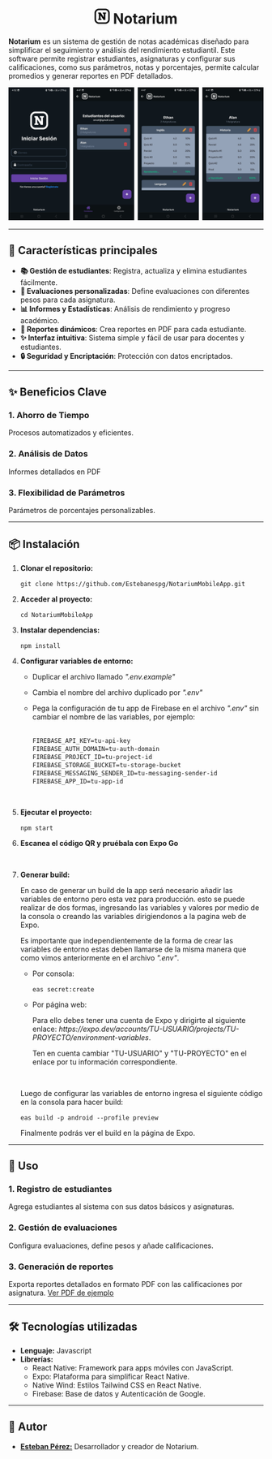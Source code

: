 <!DOCTYPE html>
<html lang="en">
<head>
  <meta charset="UTF-8">
  <meta name="viewport" content="width=device-width, initial-scale=1.0">
</head>
<body>
  <h1 align="center">
    <picture>
      <source srcset="./assets/ic_notarium_light_white.png" media="(prefers-color-scheme: dark)">
      <img src="./assets/ic_notarium_light_black.png" alt="Notarium Mobile App" width="30">
    </picture>
    Notarium
  </h1>
  <p><b>Notarium</b> es un sistema de gestión de notas académicas diseñado para simplificar el seguimiento y análisis del rendimiento estudiantil. Este software permite registrar estudiantes, asignaturas y configurar sus calificaciones, como sus parámetros, notas y porcentajes, permite calcular promedios y generar reportes en PDF detallados.</p>
  <img src="./assets/Notarium.png" alt="Notarium Mobile App">

  <hr>

  <!-- Características principales -->
  <h2>🚀 Características principales</h2>
  <ul>
    <li><strong>📚 Gestión de estudiantes</strong>: Registra, actualiza y elimina estudiantes fácilmente.</li>
    <li><strong>📝 Evaluaciones personalizadas</strong>: Define evaluaciones con diferentes pesos para cada asignatura.</li>
    <li><strong>📊 Informes y Estadísticas</strong>: Análisis de rendimiento y progreso académico.</li>
    <li><strong>📂 Reportes dinámicos</strong>: Crea reportes en PDF para cada estudiante.</li>
    <li><strong>✨ Interfaz intuitiva</strong>: Sistema simple y fácil de usar para docentes y estudiantes.</li>
    <li><strong>🔒 Seguridad y Encriptación</strong>: Protección con datos encriptados.</li>
  </ul>

  <hr>
  
  <!-- Uso -->
  <h2>✨ Beneficios Clave</h2>
  <h3>1. Ahorro de Tiempo</h3>
  <p>Procesos automatizados y eficientes.</p>
  <h3>2. Análisis de Datos</h3>
  <p>Informes detallados en PDF</p>
  <h3>3. Flexibilidad de Parámetros</h3>
  <p>Parámetros de porcentajes personalizables.</p>

  <hr>

  <!-- Instalación -->
  <h2>📦 Instalación</h2>
  <ol>
    <li>
      <p><strong>Clonar el repositorio:</strong></p>
      <pre><code>git clone https://github.com/Estebanespg/NotariumMobileApp.git</code></pre>
    </li>
    <li>
      <p><strong>Acceder al proyecto:</strong></p>
      <pre><code>cd NotariumMobileApp</code></pre>
    </li>
    <li>
      <p><strong>Instalar dependencias:</strong></p>
      <pre><code>npm install</code></pre>
    </li>
    <li>
      <p><strong>Configurar variables de entorno:</strong></p>
        <ul>
          <li>
            <p>Duplicar el archivo llamado <em>".env.example"</em></p>
          </li>
          <li>
            <p>Cambia el nombre del archivo duplicado por <em>".env"</em></p>
          </li>
          <li>
            <p>Pega la configuración de tu app de Firebase en el archivo <em>".env"</em> sin cambiar el nombre de las variables, por ejemplo:</p>
            <pre><code>
FIREBASE_API_KEY=tu-api-key
FIREBASE_AUTH_DOMAIN=tu-auth-domain
FIREBASE_PROJECT_ID=tu-project-id
FIREBASE_STORAGE_BUCKET=tu-storage-bucket
FIREBASE_MESSAGING_SENDER_ID=tu-messaging-sender-id
FIREBASE_APP_ID=tu-app-id</code></pre>
          </li>
        </ul>
      <br>
    </li>
    <li>
      <p><strong>Ejecutar el proyecto:</strong></p>
      <pre><code>npm start</code></pre>
    </li>
    <li>
      <p><strong>Escanea el código QR y pruébala con Expo Go</strong></p>
      <br>
    </li>
    <li>
      <p><strong>Generar build:</strong></p>
      <p>En caso de generar un build de la app será necesario añadir las variables de entorno pero esta vez para producción. esto se puede realizar de dos formas, ingresando las variables y valores por medio de la consola o creando las variables dirigiendonos a la pagina web de Expo.</p>
      <p>Es importante que independientemente de la forma de crear las variables de entorno estas deben llamarse de la misma manera que como vimos anteriormente en el archivo <em>".env"</em>.</p>
      <ul>
        <li>
          <p>Por consola:</p>
          <pre><code>eas secret:create</code></pre>
        </li>
        <li>
          <p>Por página web:</p>
          <p>Para ello debes tener una cuenta de Expo y dirigirte al siguiente enlace: <em>https://expo.dev/accounts/TU-USUARIO/projects/TU-PROYECTO/environment-variables</em>.</p>
          <p>Ten en cuenta cambiar "TU-USUARIO" y "TU-PROYECTO" en el enlace por tu información correspondiente.</p>
        </li>
        <br>
      </ul>
      <p>Luego de configurar las variables de entorno ingresa el siguiente código en la consola para hacer build:</p>
      <pre><code>eas build -p android --profile preview</code></pre>
      <p>Finalmente podrás ver el build en la página de Expo.</p>
    </li>
  </ol>

  <hr>

  <!-- Uso -->
  <h2>📝 Uso</h2>
  <h3>1. Registro de estudiantes</h3>
  <p>Agrega estudiantes al sistema con sus datos básicos y asignaturas.</p>
  <h3>2. Gestión de evaluaciones</h3>
  <p>Configura evaluaciones, define pesos y añade calificaciones.</p>
  <h3>3. Generación de reportes</h3>
  <p>Exporta reportes detallados en formato PDF con las calificaciones por asignatura. <a href="assets/ReporteEstudiantes.pdf">Ver PDF de ejemplo</a></p>

  <hr>

  <!-- Tecnologías utilizadas -->
  <h2>🛠️ Tecnologías utilizadas</h2>
  <ul>
    <li><strong>Lenguaje:</strong> Javascript</li>
    <li><strong>Librerías:</strong>
      <ul>
        <li>React Native: Framework para apps móviles con JavaScript.</li>
        <li>Expo: Plataforma para simplificar React Native.</li>
        <li>Native Wind: Estilos Tailwind CSS en React Native.</li>
        <li>Firebase: Base de datos y Autenticación de Google.</li>
      </ul>
    </li>
  </ul>

  <hr>

  <!-- Autor -->
  <h2>👥 Autor</h2>
  <ul>
    <li><strong><a href="https://github.com/Estebanespg">Esteban Pérez:</a></strong> Desarrollador y creador de Notarium.</li>
  </ul>
</body>
</html>